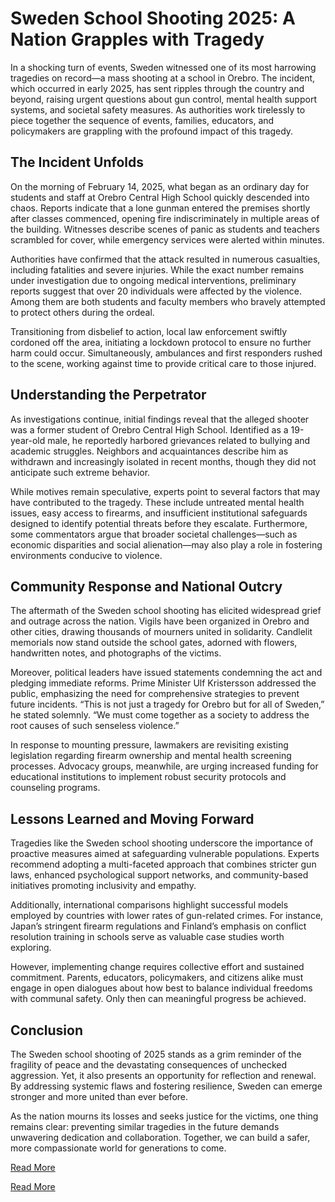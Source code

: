 # Sweden School Shooting 2025: A Nation Grapples with Tragedy

In a shocking turn of events, Sweden witnessed one of its most harrowing tragedies on record—a mass shooting at a school in Orebro. The incident, which occurred in early 2025, has sent ripples through the country and beyond, raising urgent questions about gun control, mental health support systems, and societal safety measures. As authorities work tirelessly to piece together the sequence of events, families, educators, and policymakers are grappling with the profound impact of this tragedy.

## The Incident Unfolds

On the morning of February 14, 2025, what began as an ordinary day for students and staff at Orebro Central High School quickly descended into chaos. Reports indicate that a lone gunman entered the premises shortly after classes commenced, opening fire indiscriminately in multiple areas of the building. Witnesses describe scenes of panic as students and teachers scrambled for cover, while emergency services were alerted within minutes.

Authorities have confirmed that the attack resulted in numerous casualties, including fatalities and severe injuries. While the exact number remains under investigation due to ongoing medical interventions, preliminary reports suggest that over 20 individuals were affected by the violence. Among them are both students and faculty members who bravely attempted to protect others during the ordeal.

Transitioning from disbelief to action, local law enforcement swiftly cordoned off the area, initiating a lockdown protocol to ensure no further harm could occur. Simultaneously, ambulances and first responders rushed to the scene, working against time to provide critical care to those injured.

## Understanding the Perpetrator

As investigations continue, initial findings reveal that the alleged shooter was a former student of Orebro Central High School. Identified as a 19-year-old male, he reportedly harbored grievances related to bullying and academic struggles. Neighbors and acquaintances describe him as withdrawn and increasingly isolated in recent months, though they did not anticipate such extreme behavior.

While motives remain speculative, experts point to several factors that may have contributed to the tragedy. These include untreated mental health issues, easy access to firearms, and insufficient institutional safeguards designed to identify potential threats before they escalate. Furthermore, some commentators argue that broader societal challenges—such as economic disparities and social alienation—may also play a role in fostering environments conducive to violence.

## Community Response and National Outcry

The aftermath of the Sweden school shooting has elicited widespread grief and outrage across the nation. Vigils have been organized in Orebro and other cities, drawing thousands of mourners united in solidarity. Candlelit memorials now stand outside the school gates, adorned with flowers, handwritten notes, and photographs of the victims.

Moreover, political leaders have issued statements condemning the act and pledging immediate reforms. Prime Minister Ulf Kristersson addressed the public, emphasizing the need for comprehensive strategies to prevent future incidents. “This is not just a tragedy for Orebro but for all of Sweden,” he stated solemnly. “We must come together as a society to address the root causes of such senseless violence.”

In response to mounting pressure, lawmakers are revisiting existing legislation regarding firearm ownership and mental health screening processes. Advocacy groups, meanwhile, are urging increased funding for educational institutions to implement robust security protocols and counseling programs.

## Lessons Learned and Moving Forward

Tragedies like the Sweden school shooting underscore the importance of proactive measures aimed at safeguarding vulnerable populations. Experts recommend adopting a multi-faceted approach that combines stricter gun laws, enhanced psychological support networks, and community-based initiatives promoting inclusivity and empathy.

Additionally, international comparisons highlight successful models employed by countries with lower rates of gun-related crimes. For instance, Japan’s stringent firearm regulations and Finland’s emphasis on conflict resolution training in schools serve as valuable case studies worth exploring.

However, implementing change requires collective effort and sustained commitment. Parents, educators, policymakers, and citizens alike must engage in open dialogues about how best to balance individual freedoms with communal safety. Only then can meaningful progress be achieved.

## Conclusion

The Sweden school shooting of 2025 stands as a grim reminder of the fragility of peace and the devastating consequences of unchecked aggression. Yet, it also presents an opportunity for reflection and renewal. By addressing systemic flaws and fostering resilience, Sweden can emerge stronger and more united than ever before.

As the nation mourns its losses and seeks justice for the victims, one thing remains clear: preventing similar tragedies in the future demands unwavering dedication and collaboration. Together, we can build a safer, more compassionate world for generations to come.

[Read More](https://www.articlegiants.com/2025/02/sweden-school-shooting-2025-a-nation-grapples-with-tragedy/)

[Read More](https://www.articlegiants.com/)


